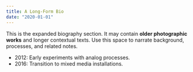 ```yaml
---
title: A Long-Form Bio
date: "2020-01-01"
---
```

This is the expanded biography section. It may contain **older photographic works** and longer contextual texts. Use this space to narrate background, processes, and related notes.

- 2012: Early experiments with analog processes.
- 2016: Transition to mixed media installations.
